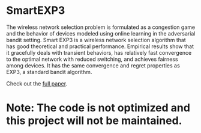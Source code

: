 # SmartEXP3
The wireless network selection problem is formulated as a congestion game and the behavior of devices modeled using online learning in the adversarial bandit setting. Smart EXP3 is a wireless network selection algorithm that has good theoretical and practical performance. Empirical results show that it gracefully deals with transient behaviors, has relatively fast convergence to the optimal network with reduced switching, and achieves fairness among devices. It has the same convergence and regret properties as EXP3, a standard bandit algorithm.

Check out the [full paper](https://arxiv.org/abs/1712.03038).

# Note: The code is not optimized and this project will not be maintained.
